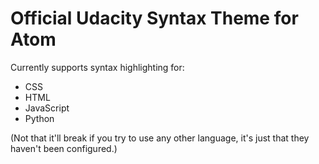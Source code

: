 # Official Udacity Syntax Theme for Atom

Currently supports syntax highlighting for:
* CSS
* HTML
* JavaScript
* Python

(Not that it'll break if you try to use any other language, it's just that they haven't been configured.)
